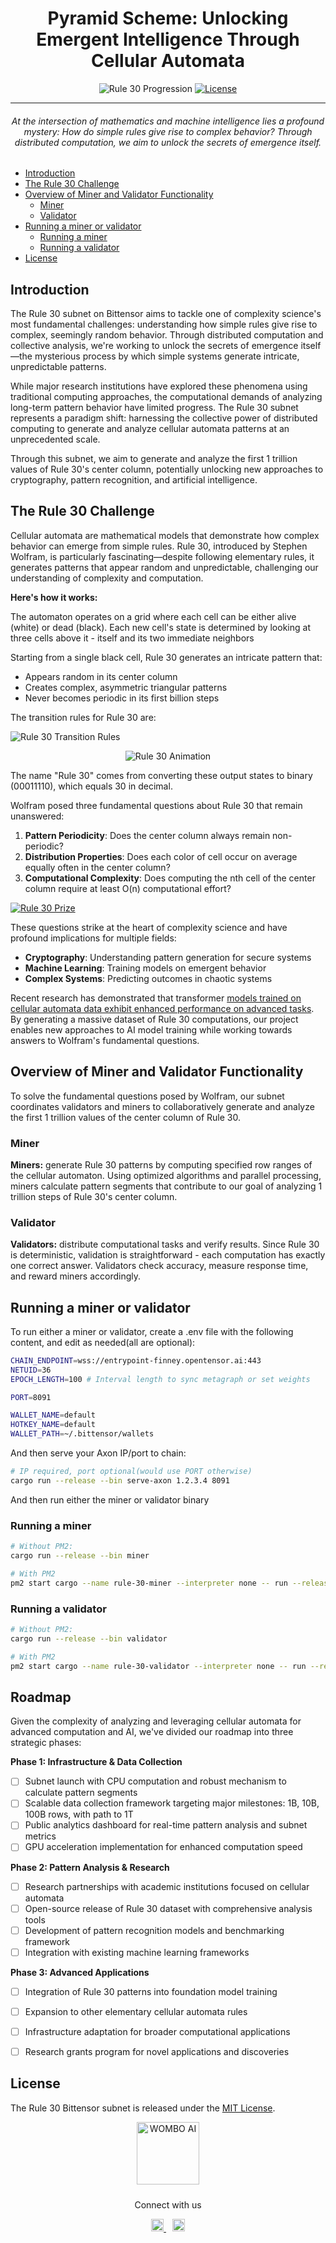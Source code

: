 <div align="center">

# Pyramid Scheme: Unlocking Emergent Intelligence Through Cellular Automata

![Rule 30 Progression](cover.gif)
[![License](https://img.shields.io/badge/license-MIT-green)](https://opensource.org/licenses/MIT)

---
###### At the intersection of mathematics and machine intelligence lies a profound mystery: How do simple rules give rise to complex behavior? Through distributed computation, we aim to unlock the secrets of emergence itself.
</div>

- [Introduction](#introduction)
- [The Rule 30 Challenge](#the-rule-30-challenge)
- [Overview of Miner and Validator Functionality](#overview-of-miner-and-validator-functionality)
  - [Miner](#miner)
  - [Validator](#validator)
- [Running a miner or validator](#running-a-miner-or-validator)
  - [Running a miner](#running-a-miner)
  - [Running a validator](#running-a-validator)
- [License](#license)


## Introduction

The Rule 30 subnet on Bittensor aims to tackle one of complexity science's most fundamental challenges: understanding how simple rules give rise to complex, seemingly random behavior. Through distributed computation and collective analysis, we're working to unlock the secrets of emergence itself—the mysterious process by which simple systems generate intricate, unpredictable patterns.

While major research institutions have explored these phenomena using traditional computing approaches, the computational demands of analyzing long-term pattern behavior have limited progress. The Rule 30 subnet represents a paradigm shift: harnessing the collective power of distributed computing to generate and analyze cellular automata patterns at an unprecedented scale.

Through this subnet, we aim to generate and analyze the first 1 trillion values of Rule 30's center column, potentially unlocking new approaches to cryptography, pattern recognition, and artificial intelligence.

## The Rule 30 Challenge

Cellular automata are mathematical models that demonstrate how complex behavior can emerge from simple rules. Rule 30, introduced by Stephen Wolfram, is particularly fascinating—despite following elementary rules, it generates patterns that appear random and unpredictable, challenging our understanding of complexity and computation.

**Here's how it works:**

The automaton operates on a grid where each cell can be either alive (white) or dead (black). Each new cell's state is determined by looking at three cells above it - itself and its two immediate neighbors

Starting from a single black cell, Rule 30 generates an intricate pattern that:
- Appears random in its center column
- Creates complex, asymmetric triangular patterns
- Never becomes periodic in its first billion steps

The transition rules for Rule 30 are:

![Rule 30 Transition Rules](rules.png)

<div align="center">
  
![Rule 30 Animation](rule30_animation.gif)

</div>


The name "Rule 30" comes from converting these output states to binary (00011110), which equals 30 in decimal.

Wolfram posed three fundamental questions about Rule 30 that remain unanswered:
1. **Pattern Periodicity**: Does the center column always remain non-periodic?
2. **Distribution Properties**: Does each color of cell occur on average equally often in the center column?
3. **Computational Complexity**: Does computing the nth cell of the center column require at least O(n) computational effort?

[![Rule 30 Prize](rule30.png)](https://rule30prize.org)

These questions strike at the heart of complexity science and have profound implications for multiple fields:
- **Cryptography**: Understanding pattern generation for secure systems
- **Machine Learning**: Training models on emergent behavior
- **Complex Systems**: Predicting outcomes in chaotic systems


Recent research has demonstrated that transformer [models trained on cellular automata data exhibit enhanced performance on advanced tasks](http://www.arxiv.org/pdf/2410.02536). By generating a massive dataset of Rule 30 computations, our project enables new approaches to AI model training while working towards answers to Wolfram's fundamental questions.

## Overview of Miner and Validator Functionality

To solve the fundamental questions posed by Wolfram, our subnet coordinates validators and miners to collaboratively generate and analyze the first 1 trillion values of the center column of Rule 30.

### Miner

**Miners:** generate Rule 30 patterns by computing specified row ranges of the cellular automaton. Using optimized algorithms and parallel processing, miners calculate pattern segments that contribute to our goal of analyzing 1 trillion steps of Rule 30's center column.

### Validator

**Validators:** distribute computational tasks and verify results. Since Rule 30 is deterministic, validation is straightforward - each computation has exactly one correct answer. Validators check accuracy, measure response time, and reward miners accordingly.

## Running a miner or validator
To run either a miner or validator, create a .env file with the following content, and edit as needed(all are optional):
```bash
CHAIN_ENDPOINT=wss://entrypoint-finney.opentensor.ai:443
NETUID=36
EPOCH_LENGTH=100 # Interval length to sync metagraph or set weights

PORT=8091

WALLET_NAME=default
HOTKEY_NAME=default
WALLET_PATH=~/.bittensor/wallets
```

And then serve your Axon IP/port to chain:
```bash
# IP required, port optional(would use PORT otherwise)
cargo run --release --bin serve-axon 1.2.3.4 8091
```

And then run either the miner or validator binary

### Running a miner
```bash
# Without PM2:
cargo run --release --bin miner

# With PM2
pm2 start cargo --name rule-30-miner --interpreter none -- run --release  --bin miner
```

### Running a validator
```bash
# Without PM2:
cargo run --release --bin validator

# With PM2
pm2 start cargo --name rule-30-validator --interpreter none -- run --release --bin validator
```

## Roadmap

Given the complexity of analyzing and leveraging cellular automata for advanced computation and AI, we've divided our roadmap into three strategic phases:

**Phase 1: Infrastructure & Data Collection**

- [ ] Subnet launch with CPU computation and robust mechanism to calculate pattern segments
- [ ] Scalable data collection framework targeting major milestones: 1B, 10B, 100B rows, with path to 1T
- [ ] Public analytics dashboard for real-time pattern analysis and subnet metrics
- [ ] GPU acceleration implementation for enhanced computation speed

**Phase 2: Pattern Analysis & Research** 
- [ ] Research partnerships with academic institutions focused on cellular automata
- [ ] Open-source release of Rule 30 dataset with comprehensive analysis tools
- [ ] Development of pattern recognition models and benchmarking framework
- [ ] Integration with existing machine learning frameworks

**Phase 3: Advanced Applications**
- [ ] Integration of Rule 30 patterns into foundation model training
- [ ] Expansion to other elementary cellular automata rules
- [ ] Infrastructure adaptation for broader computational applications
- [ ] Research grants program for novel applications and discoveries


## License
The Rule 30 Bittensor subnet is released under the [MIT License](./LICENSE).

<div align="center">
  <img src="https://content.wombo.ai/bittensor/logo.png" alt="WOMBO AI" width="100" style="margin-bottom: 10px;"/>
  <p>Connect with us</p>
  <a href="https://twitter.com/wombo" style="margin-right: 10px;">
    <img src="https://content.wombo.ai/bittensor/twitter.png" alt="Twitter" width="20"/>
  </a>
  <a href="https://www.instagram.com/wombo.ai/">
    <img src="https://content.wombo.ai/bittensor/instagram.png" alt="Instagram" width="20"/>
  </a>
</div>
